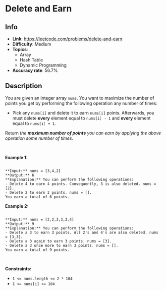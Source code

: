 # Delete and Earn

## Info  
- **Link**: https://leetcode.com/problems/delete-and-earn
- **Difficulty**: Medium  
- **Topics**:   
    - Array
    - Hash Table
    - Dynamic Programming
- **Accuracy rate**: 56.7%  

## Description  
    
You are given an integer array `nums`. You want to maximize the number of points you get by performing the following operation any number of times:


* Pick any `nums[i]` and delete it to earn `nums[i]` points. Afterwards, you must delete **every** element equal to `nums[i] - 1` and **every** element equal to `nums[i] + 1`.


Return *the **maximum number of points** you can earn by applying the above operation some number of times*.


 


**Example 1:**



```

**Input:** nums = [3,4,2]
**Output:** 6
**Explanation:** You can perform the following operations:
- Delete 4 to earn 4 points. Consequently, 3 is also deleted. nums = [2].
- Delete 2 to earn 2 points. nums = [].
You earn a total of 6 points.

```

**Example 2:**



```

**Input:** nums = [2,2,3,3,3,4]
**Output:** 9
**Explanation:** You can perform the following operations:
- Delete a 3 to earn 3 points. All 2's and 4's are also deleted. nums = [3,3].
- Delete a 3 again to earn 3 points. nums = [3].
- Delete a 3 once more to earn 3 points. nums = [].
You earn a total of 9 points.
```

 


**Constraints:**


* `1 <= nums.length <= 2 * 104`
* `1 <= nums[i] <= 104`


  
    